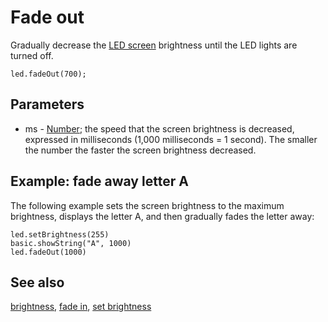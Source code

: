 # Fade out

Gradually decrease the [LED screen](/device/screen) brightness until the LED lights are turned off.

```sig
led.fadeOut(700);
```

## Parameters

* ms - [Number](/types/number); the speed that the screen brightness is decreased, expressed in milliseconds (1,000 milliseconds = 1 second). The smaller the number the faster the screen brightness decreased.

## Example: fade away letter A

The following example sets the screen brightness to the maximum brightness, displays the letter A, and then gradually fades the letter away:

```blocks
led.setBrightness(255)
basic.showString("A", 1000)
led.fadeOut(1000)
```

## See also

[brightness](/makecode-blockeditor/reference/led/brightness), [fade in](/makecode-blockeditor/reference/led/fade-in), [set brightness](/makecode-blockeditor/reference/led/set-brightness)

